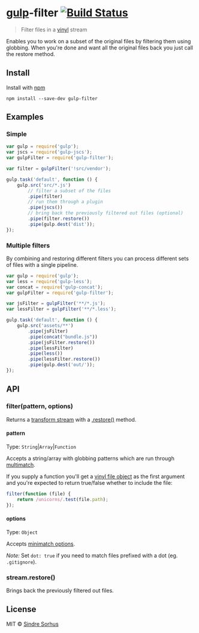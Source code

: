 # [gulp](http://gulpjs.com)-filter [![Build Status](https://secure.travis-ci.org/sindresorhus/gulp-filter.png?branch=master)](http://travis-ci.org/sindresorhus/gulp-filter)

> Filter files in a [vinyl](https://github.com/wearefractal/vinyl) stream

Enables you to work on a subset of the original files by filtering them using globbing. When you're done and want all the original files back you just call the restore method.


## Install

Install with [npm](https://npmjs.org/package/gulp-filter)

```
npm install --save-dev gulp-filter
```


## Examples

### Simple

```js
var gulp = require('gulp');
var jscs = require('gulp-jscs');
var gulpFilter = require('gulp-filter');

var filter = gulpFilter('!src/vendor');

gulp.task('default', function () {
	gulp.src('src/*.js')
		// filter a subset of the files
		.pipe(filter)
		// run them through a plugin
		.pipe(jscs())
		// bring back the previously filtered out files (optional)
		.pipe(filter.restore())
		.pipe(gulp.dest('dist'));
});
```

### Multiple filters

By combining and restoring different filters you can process different sets of files with a single pipeline.

```js
var gulp = require('gulp');
var less = require('gulp-less');
var concat = require('gulp-concat');
var gulpFilter = require('gulp-filter');

var jsFilter = gulpFilter('**/*.js');
var lessFilter = gulpFilter('**/*.less');

gulp.task('default', function () {
	gulp.src('assets/**')
		.pipe(jsFilter)
		.pipe(concat("bundle.js"))
		.pipe(jsFilter.restore())
		.pipe(lessFilter)
		.pipe(less())
		.pipe(lessFilter.restore())
		.pipe(gulp.dest('out/'));
});
```


## API

### filter(pattern, options)

Returns a [transform stream](http://nodejs.org/api/stream.html#stream_class_stream_transform) with a [.restore()](#streamrestore) method.

#### pattern

Type: `String`|`Array`|`Function`

Accepts a string/array with globbing patterns which are run through [multimatch](https://github.com/sindresorhus/multimatch).

If you supply a function you'll get a [vinyl file object](https://github.com/wearefractal/vinyl#file) as the first argument and you're expected to return true/false whether to include the file:

```js
filter(function (file) {
	return /unicorns/.test(file.path);
});
```

#### options

Type: `Object`

Accepts [minimatch options](https://github.com/isaacs/minimatch#options).

*Note:* Set `dot: true` if you need to match files prefixed with a dot (eg. `.gitignore`).


### stream.restore()

Brings back the previously filtered out files.


## License

MIT © [Sindre Sorhus](http://sindresorhus.com)
